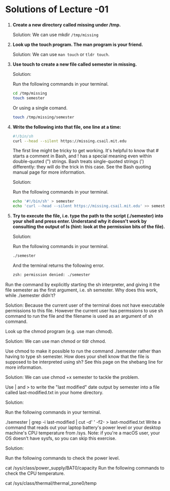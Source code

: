 # Solutions of Lecture -01

###
1. **Create a new directory called missing under /tmp.**

    Solution: We can use mkdir ```/tmp/missing``` 

2. **Look up the touch program. The man program is your friend.**

    Solution: We can use ```man touch``` or ```tldr touch```.

3. **Use touch to create a new file called semester in missing.**

    Solution:

    Run the following commands in your terminal.

    ```bash
    cd /tmp/missing
    touch semester
    ```

    Or using a single comand.

    ```bash
    touch /tmp/missing/semester
    ```

4. **Write the following into that file, one line at a time:**

    ```bash
    #!/bin/sh
    curl --head --silent https://missing.csail.mit.edu
    ```
    
    The first line might be tricky to get working. It's helpful to know that # starts a comment in Bash, and ! has a special meaning even within double-quoted (") strings. Bash treats single-quoted strings (') differently: they will do the trick in this case. See the Bash quoting manual page for more information.
    

    Solution:

    Run the following commands in your terminal.

    ```bash
    echo '#!/bin/sh' > semester
    echo 'curl --head --silent https://missing.csail.mit.edu' >> semester
    ```

5. **Try to execute the file, i.e. type the path to the script (./semester) into your shell and press enter. Understand why it doesn't work by consulting the output of ls (hint: look at the permission bits of the file).**

    Solution:

    Run the following commands in your terminal.

    ```bash
    ./semester
    ```

    And the terminal returns the following error.

    ```bash 
    zsh: permission denied: ./semester
    ```

Run the command by explicitly starting the sh interpreter, and giving it the file semester as the first argument, i.e. sh semester. Why does this work, while ./semester didn't?

Solution: Because the current user of the terminal does not have executable permissions to this file. However the current user has permssions to use sh command to run the file and the filename is used as an argument of sh command.

Look up the chmod program (e.g. use man chmod).

Solution: We can use man chmod or tldr chmod.

Use chmod to make it possible to run the command ./semester rather than having to type sh semester. How does your shell know that the file is supposed to be interpreted using sh? See this page on the shebang line for more information.

Solution: We can use chmod +x semester to tackle the problem.

Use | and > to write the "last modified" date output by semester into a file called last-modified.txt in your home directory.

Solution:

Run the following commands in your terminal.

./semester | grep -i last-modified | cut -d' ' -f2- > last-modified.txt
Write a command that reads out your laptop battery's power level or your desktop machine's CPU temperature from /sys. Note: if you're a macOS user, your OS doesn't have sysfs, so you can skip this exercise.

Solution:

Run the following commands to check the power level.

cat /sys/class/power_supply/BAT0/capacity
Run the following commands to check the CPU temperature.

cat /sys/class/thermal/thermal_zone0/temp